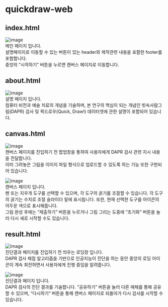 # quickdraw-web

## index.html
![image](https://user-images.githubusercontent.com/38908158/115792269-f3150e80-a404-11eb-8f9f-17d28dc8c86e.png)
</br>
메인 페이지 입니다.</br>
설명페이지로 이동할 수 있는 버튼이 있는 header와 제작관련 내용을 포함한 footer를 포함합니다.</br>
중앙의 “시작하기” 버튼을 누르면 캔버스 페이지로 이동합니다.
  
## about.html
![image](https://user-images.githubusercontent.com/38908158/115792292-fe683a00-a404-11eb-9743-9a5e7066306c.png)
</br>
설명 페이지 입니다.</br>
컴퓨터 비전과 예술 치료의 개념을 기술하며, 본 연구의 핵심이 되는 개념인 빗속사람그림(DAPR) 검사 및 퀵드로우(Quick, Draw!) 데이터셋에 관한 설명이 포함되어 있습니다.
  
## canvas.html
![image](https://user-images.githubusercontent.com/38908158/115792325-0f18b000-a405-11eb-8a61-88b2f9c99447.png)
</br>
캔버스 페이지를 진입하기 전 팝업창을 통하여 사용자에게 DAPR 검사 관련 지시 내용을 전달합니다. </br>
이미 그려놓은 그림을 이미지 파일 형식으로 업로드할 수 있도록 하는 기능 또한 구현되어 있습니다.
  
![image](https://user-images.githubusercontent.com/38908158/115792347-1a6bdb80-a405-11eb-9ed3-efa3334489f8.png)
</br>
캔버스 페이지 입니다.</br>
펜 또는 지우개 도구를 선택할 수 있으며, 각 도구의 굵기를 조절할 수 있습니다. 각 도구의 굵기는 수치로 조절 슬라이더 밑에 표시됩니다. 또한, 현재 선택한 도구를 아이콘의 어두운 색으로 표시해줍니다.</br>
그림 완성 후에는 “제출하기” 버튼을 누르거나 그림 그리는 도중에 “초기화” 버튼을 눌러 다시 새로 시작할 수도 있습니다.

## result.html
![image](https://user-images.githubusercontent.com/38908158/115792368-235cad00-a405-11eb-8de0-e17213a9f269.png)
</br>
진단결과 페이지를 진입하기 전 띄우는 로딩창 입니다.</br>
DAPR 검사 채점 알고리즘을 기반으로 인공지능이 진단을 하는 동안 중앙의 로딩 아이콘이 계속 회전하면서 사용자에게 진행 중임을 알려줍니다.
  
![image](https://user-images.githubusercontent.com/38908158/115792387-2bb4e800-a405-11eb-81e4-31da1de12520.png)
</br>
진단결과 페이지 입니다.</br>
DAPR 검사의 진단 결과를 기술합니다. “공유하기” 버튼을 눌러 다른 매체를 통해 공유할 수 있으며, “다시하기“ 버튼을 통해 캔버스 페이지로 되돌아가 다시 검사를 시작할 수 있습니다.
  
